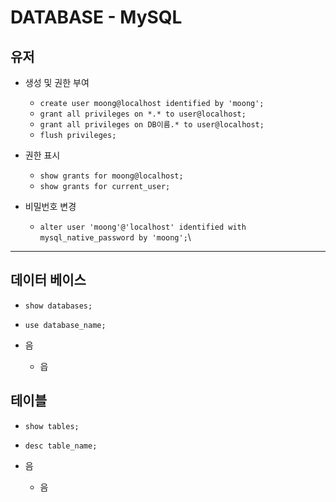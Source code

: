 # DATABASE - MySQL

## 유저

- 생성 및 권한 부여

  - `create user moong@localhost identified by 'moong';`
  - `grant all privileges on *.* to user@localhost;`
  - `grant all privileges on DB이름.* to user@localhost;`
  - `flush privileges;`

- 권한 표시

  - `show grants for moong@localhost;`
  - `show grants for current_user;`

- 비밀번호 변경
  - `alter user 'moong'@'localhost' identified with mysql_native_password by 'moong';`\

---

## 데이터 베이스

- `show databases;`
- `use database_name;`

- 음
  - 읍

## 테이블

- `show tables;`
- `desc table_name;`

- 음
  - 음

